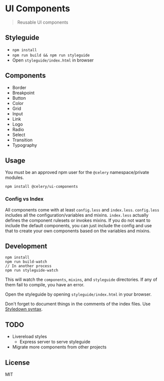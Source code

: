 UI Components
=============

> Reusable UI components

## Styleguide

* `npm install`
* `npm run build && npm run styleguide`
* Open `styleguide/index.html` in browser

## Components

* Border
* Breakpoint
* Button
* Color
* Grid
* Input
* Link
* Logo
* Radio
* Select
* Transition
* Typography

## Usage

You must be an approved npm user for the `@celery` namespace/private modules.

```
npm install @celery/ui-components
```

### Config vs Index

All components come with at least `config.less` and `index.less`. `config.less` includes all the configuration/variables and mixins. `index.less` actually defines the component rulesets or invokes mixins. If you do not want to include the default components, you can just include the config and use that to create your own components based on the variables and mixins.

## Development

```
npm install
npm run build-watch
// In another process
npm run styleguide-watch
```

This will watch the `components`, `mixins`, and `styleguide` directories. If any of them fail to compile, you have an error.

Open the styleguide by opening `styleguide/index.html` in your browser.

Don't forget to document things in the comments of the index files. Use [Styledown syntax](https://github.com/styledown/styledown/blob/master/docs/Documenting.md).

## TODO

* Livereload styles
  * Express server to serve styleguide
* Migrate more components from other projects

## License
MIT
